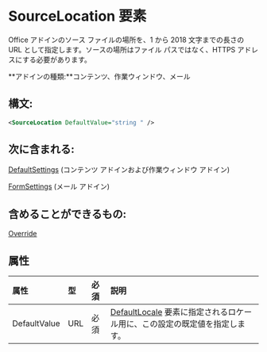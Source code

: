 
# <a name="sourcelocation-element"></a>SourceLocation 要素
Office アドインのソース ファイルの場所を、1 から 2018 文字までの長さの URL として指定します。ソースの場所はファイル パスではなく、HTTPS アドレスにする必要があります。

 **アドインの種類:**コンテンツ、作業ウィンドウ、メール


## <a name="syntax:"></a>構文:


```XML
<SourceLocation DefaultValue="string " />
```


## <a name="contained-in:"></a>次に含まれる:

[DefaultSettings](../../reference/manifest/defaultsettings.md) (コンテンツ アドインおよび作業ウィンドウ アドイン)

[FormSettings](../../reference/manifest/formsettings.md) (メール アドイン)


## <a name="can-contain:"></a>含めることができるもの:

[Override](../../reference/manifest/override.md)


## <a name="attributes"></a>属性



|**属性**|**型**|**必須**|**説明**|
|:-----|:-----|:-----|:-----|
|DefaultValue|URL|必須|[DefaultLocale](../../reference/manifest/defaultlocale.md) 要素に指定されるロケール用に、この設定の既定値を指定します。|
